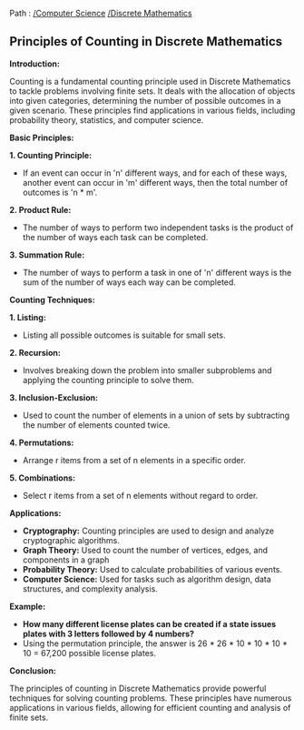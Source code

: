 Path : [/Computer Science](<..\..\index.md>) [/Discrete Mathematics](<..\index.md>)
## Principles of Counting in Discrete Mathematics

**Introduction:**

Counting is a fundamental counting principle used in Discrete Mathematics to tackle problems involving finite sets. It deals with the allocation of objects into given categories, determining the number of possible outcomes in a given scenario. These principles find applications in various fields, including probability theory, statistics, and computer science.


**Basic Principles:**

**1. Counting Principle:**

- If an event can occur in 'n' different ways, and for each of these ways, another event can occur in 'm' different ways, then the total number of outcomes is 'n * m'.


**2. Product Rule:**

- The number of ways to perform two independent tasks is the product of the number of ways each task can be completed.


**3. Summation Rule:**

- The number of ways to perform a task in one of 'n' different ways is the sum of the number of ways each way can be completed.


**Counting Techniques:**

**1. Listing:**

- Listing all possible outcomes is suitable for small sets.


**2. Recursion:**

- Involves breaking down the problem into smaller subproblems and applying the counting principle to solve them.


**3. Inclusion-Exclusion:**

- Used to count the number of elements in a union of sets by subtracting the number of elements counted twice.


**4. Permutations:**

- Arrange r items from a set of n elements in a specific order.


**5. Combinations:**

- Select r items from a set of n elements without regard to order.


**Applications:**

- **Cryptography:** Counting principles are used to design and analyze cryptographic algorithms.
- **Graph Theory:** Used to count the number of vertices, edges, and components in a graph
- **Probability Theory:** Used to calculate probabilities of various events.
- **Computer Science:** Used for tasks such as algorithm design, data structures, and complexity analysis.


**Example:**

- **How many different license plates can be created if a state issues plates with 3 letters followed by 4 numbers?**
- Using the permutation principle, the answer is 26 * 26 * 10 * 10 * 10 * 10 = 67,200 possible license plates.


**Conclusion:**

The principles of counting in Discrete Mathematics provide powerful techniques for solving counting problems. These principles have numerous applications in various fields, allowing for efficient counting and analysis of finite sets.
